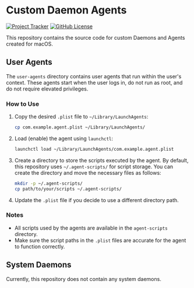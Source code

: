 # Custom Daemon Agents

[![Project Tracker](https://img.shields.io/badge/repo%20status-Project%20Tracker-lightgrey)](https://hthompson.dev/project-tracker#project-822761452) [![GitHub License](https://img.shields.io/github/license/StrangeRanger/custom-daemon-agents)](LICENSE)

This repository contains the source code for custom Daemons and Agents created for macOS.

## User Agents

The `user-agents` directory contains user agents that run within the user's context. These agents start when the user logs in, do not run as root, and do not require elevated privileges.

### How to Use

1. Copy the desired `.plist` file to `~/Library/LaunchAgents`:
    ```bash
    cp com.example.agent.plist ~/Library/LaunchAgents/
    ```

2. Load (enable) the agent using `launchctl`:
    ```bash
    launchctl load ~/Library/LaunchAgents/com.example.agent.plist
    ```

3. Create a directory to store the scripts executed by the agent. By default, this repository uses `~/.agent-scripts/` for script storage. You can create the directory and move the necessary files as follows:
    ```bash
    mkdir -p ~/.agent-scripts/
    cp path/to/your/scripts ~/.agent-scripts/
    ```

4. Update the `.plist` file if you decide to use a different directory path.

### Notes
- All scripts used by the agents are available in the `agent-scripts` directory.
- Make sure the script paths in the `.plist` files are accurate for the agent to function correctly.

## System Daemons

Currently, this repository does not contain any system daemons.
